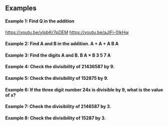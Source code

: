 ## Examples
#### Example 1: Find Q in the addition
https://youtu.be/ylpbKr7pDEM
https://youtu.be/aJlFi-0lkHw
#### Example 2: Find A and B in the addition. A + A + A B A 
#### Example 3: Find the digits A and B. B A × B 3 5 7 A
#### Example 4: Check the divisibility of 21436587 by 9.
#### Example 5: Check the divisibility of 152875 by 9. 
#### Example 6: If the three digit number 24x is divisible by 9, what is the value of x? 
#### Example 7: Check the divisibility of 2146587 by 3. 
#### Example 8: Check the divisibility of 15287 by 3. 
